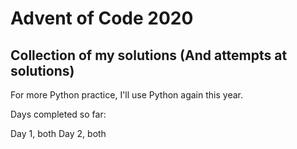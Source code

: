# Advent of Code 2020
## Collection of my solutions (And attempts at solutions)

For more Python practice, I'll use Python again this year.

Days completed so far:

Day 1, both
Day 2, both